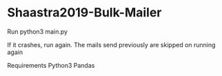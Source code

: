 # Shaastra2019-Bulk-Mailer

Run python3 main.py

If it crashes, run again. The mails send previously are skipped on running again

Requirements
Python3
Pandas
